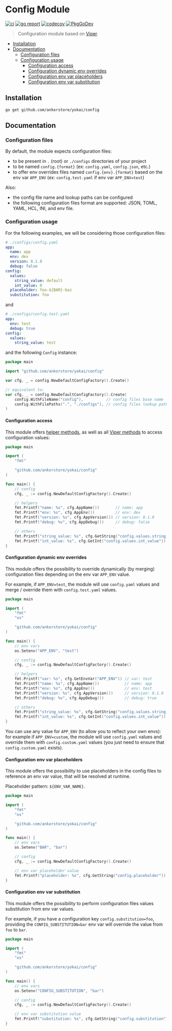 # Config Module

[![ci](https://github.com/ankorstore/yokai/actions/workflows/config-ci.yml/badge.svg)](https://github.com/ankorstore/yokai/actions/workflows/config-ci.yml)
[![go report](https://goreportcard.com/badge/github.com/ankorstore/yokai/config)](https://goreportcard.com/report/github.com/ankorstore/yokai/config)
[![codecov](https://codecov.io/gh/ankorstore/yokai/graph/badge.svg?token=ghUBlFsjhR&flag=config)](https://app.codecov.io/gh/ankorstore/yokai/tree/main/config)
[![PkgGoDev](https://pkg.go.dev/badge/github.com/ankorstore/yokai/config)](https://pkg.go.dev/github.com/ankorstore/yokai/config)

> Configuration module based on [Viper](https://github.com/spf13/viper).

<!-- TOC -->

* [Installation](#installation)
* [Documentation](#documentation)
	* [Configuration files](#configuration-files)
	* [Configuration usage](#configuration-usage)
		* [Configuration access](#configuration-access)
		* [Configuration dynamic env overrides](#configuration-dynamic-env-overrides)
		* [Configuration env var placeholders](#configuration-env-var-placeholders)
		* [Configuration env var substitution](#configuration-env-var-substitution)

<!-- TOC -->

## Installation

```shell
go get github.com/ankorstore/yokai/config
```

## Documentation

### Configuration files

By default, the module expects configuration files:

- to be present in `.` (root) or `./configs` directories of your project
- to be named `config.{format}` (ex: `config.yaml`, `config.json`, etc.)
- to offer env overrides files named `config.{env}.{format}` based on the env var `APP_ENV` (ex: `config.test.yaml` if
  env var `APP_ENV=test`)

Also:

- the config file name and lookup paths can be configured
- the following configuration files format are supported: JSON, TOML, YAML, HCL, INI, and env file.

### Configuration usage

For the following examples, we will be considering those configuration files:

```yaml
# ./configs/config.yaml
app:
  name: app
  env: dev
  version: 0.1.0
  debug: false
config:
  values:
    string_value: default
    int_value: 0
  placeholder: foo-${BAR}-baz
  substitution: foo
```

and

```yaml
# ./configs/config.test.yaml
app:
  env: test
  debug: true
config:
  values:
    string_value: test
```

and the following `Config` instance:

```go
package main

import "github.com/ankorstore/yokai/config"

var cfg, _ = config.NewDefaultConfigFactory().Create()

// equivalent to:
var cfg, _ = config.NewDefaultConfigFactory().Create(
	config.WithFileName("config"),          // config files base name
	config.WithFilePaths(".", "./configs"), // config files lookup paths
)
```

#### Configuration access

This module offers [helper methods](./config.go), as well as
all [Viper methods](https://github.com/spf13/viper/blob/master/viper.go) to access configuration values:

```go
package main

import (
	"fmt"

	"github.com/ankorstore/yokai/config"
)

func main() {
	// config
	cfg, _ := config.NewDefaultConfigFactory().Create()

	// helpers
	fmt.Printf("name: %s", cfg.AppName())       // name: app
	fmt.Printf("env: %s", cfg.AppEnv())         // env: dev
	fmt.Printf("version: %s", cfg.AppVersion()) // version: 0.1.0
	fmt.Printf("debug: %v", cfg.AppDebug())     // debug: false

	// others
	fmt.Printf("string_value: %s", cfg.GetString("config.values.string_value")) // string_value: default
	fmt.Printf("int_value: %s", cfg.GetInt("config.values.int_value"))          // int_value: 0
}
```

#### Configuration dynamic env overrides

This module offers the possibility to override dynamically (by merging) configuration files depending on the env
var `APP_ENV` value.

For example, if `APP_ENV=test`, the module will use `config.yaml` values and merge / override them
with `config.test.yaml` values.

```go
package main

import (
	"fmt"
	"os"

	"github.com/ankorstore/yokai/config"
)

func main() {
	// env vars
	os.Setenv("APP_ENV", "test")

	// config
	cfg, _ := config.NewDefaultConfigFactory().Create()

	// helpers
	fmt.Printf("var: %s", cfg.GetEnvVar("APP_ENV")) // var: test
	fmt.Printf("name: %s", cfg.AppName())           // name: app
	fmt.Printf("env: %s", cfg.AppEnv())             // env: test
	fmt.Printf("version: %s", cfg.AppVersion())     // version: 0.1.0
	fmt.Printf("debug: %v", cfg.AppDebug())         // debug: true

	// others
	fmt.Printf("string_value: %s", cfg.GetString("config.values.string_value")) // string_value: test
	fmt.Printf("int_value: %s", cfg.GetInt("config.values.int_value"))          // int_value: 0
}
```

You can use any value for `APP_ENV` (to allow you to reflect your own envs): for example if `APP_ENV=custom`, the module
will use `config.yaml` values and override them with `config.custom.yaml` values (you just need to ensure
that `config.custom.yaml` exists).

#### Configuration env var placeholders

This module offers the possibility to use placeholders in the config files to reference an env var value, that will be
resolved at runtime.

Placeholder pattern: `${ENV_VAR_NAME}`.

```go
package main

import (
	"fmt"
	"os"

	"github.com/ankorstore/yokai/config"
)

func main() {
	// env vars
	os.Setenv("BAR", "bar")

	// config
	cfg, _ := config.NewDefaultConfigFactory().Create()

	// env var placeholder value
	fmt.Printf("placeholder: %s", cfg.GetString("config.placeholder")) // placeholder: foo-bar-baz
}
```

#### Configuration env var substitution

This module offers the possibility to perform configuration files values substitution from env var values.

For example, if you have a configuration key `config.substitution=foo`, providing the `CONFIG_SUBSTITUTION=bar` env var
will override the value from `foo` to `bar`.

```go
package main

import (
	"fmt"
	"os"

	"github.com/ankorstore/yokai/config"
)

func main() {
	// env vars
	os.Setenv("CONFIG_SUBSTITUTION", "bar")

	// config
	cfg, _ := config.NewDefaultConfigFactory().Create()

	// env var substitution value
	fmt.Printf("substitution: %s", cfg.GetString("config.substitution")) // substitution: bar
}
```
